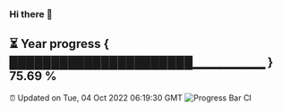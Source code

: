 ### Hi there 👋
⏳ Year progress { ██████████████████████▁▁▁▁▁▁▁▁ } 75.69 %
---
⏰ Updated on Tue, 04 Oct 2022 06:19:30 GMT
![Progress Bar CI](https://github.com/Moyi321/Moyi321/workflows/Progress%20Bar%20CI/badge.svg)

